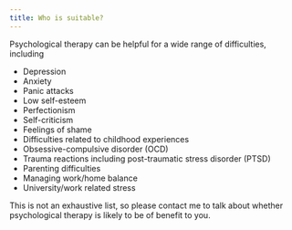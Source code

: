 ```yaml
---
title: Who is suitable?
---
```


Psychological therapy can be helpful for a wide range of difficulties, including

* Depression
* Anxiety
* Panic attacks
* Low self-esteem 
* Perfectionism
* Self-criticism
* Feelings of shame
* Difficulties related to childhood experiences
* Obsessive-compulsive disorder (OCD)
* Trauma reactions including post-traumatic stress disorder (PTSD)
* Parenting difficulties  
* Managing work/home balance
* University/work related stress  

This is not an exhaustive list, so please contact me to talk about whether psychological therapy is likely to be of 
benefit to you. 

